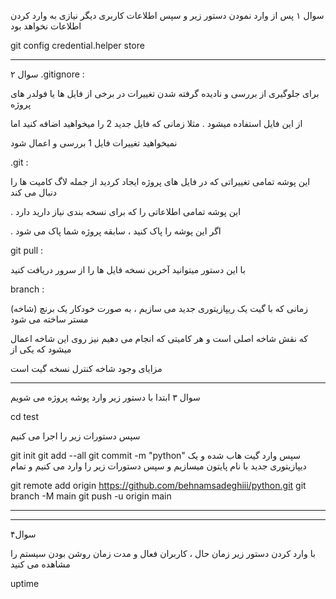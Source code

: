 سوال ۱
پس  از  وارد  نمودن  دستور  زیر  و  سپس  اطلاعات  کاربری 
دیگر  نیازی  به  وارد  کردن  اطلاعات  نخواهد  بود  

 git config credential.helper store
_____________________________________________________

سوال ۲
.gitignore :

برای جلوگیری از بررسی و نادیده گرفته شدن تغییرات در برخی از فایل ها یا فولدر های پروژه

از این فایل استفاده میشود . مثلا زمانی که فایل جدید 2 را میخواهید اضافه کنید اما

نمیخواهید تغییرات فایل 1 بررسی و اعمال شود

.git :

این پوشه تمامی تغییراتی که در فایل های پروژه ایجاد کردید از جمله لاگ کامیت ها را دنبال می کند

. این پوشه تمامی اطلاعاتی را که برای نسخه بندی نیاز دارید دارد

. اگر این پوشه را پاک کنید ، سابقه پروژه شما پاک می شود

git pull :

با این دستور میتوانید آخرین نسخه فایل ها را از سرور دریافت کنید

branch :

زمانی که با گیت یک ریپازیتوری جدید می سازیم ، به صورت خودکار یک برنچ (شاخه) مستر ساخته می شود

که نقش شاخه اصلی است و هر کامیتی که انجام می دهیم نیز روی این شاخه اعمال میشود که یکی از

مزایای وجود شاخه کنترل نسخه گیت است
______________________________________________________________________________
سوال ۳ 
ابتدا با دستور زیر وارد پوشه پروژه می شویم

cd test

سپس دستورات زیر را اجرا می کنیم

git init
git add --all
git commit -m "python"
سپس وارد گیت هاب شده و یک دیپازیتوری جدید با نام پایتون میسازیم و سپس دستورات زیر را وارد می کنیم و تمام

git remote add origin https://github.com/behnamsadeghiii/python.git
git branch -M main
git push -u origin main
_________________________________
_________________________________
 سوال۴

با وارد کردن دستور زیر زمان حال ، کاربران فعال و مدت زمان روشن بودن سیستم را مشاهده می کنید

uptime
